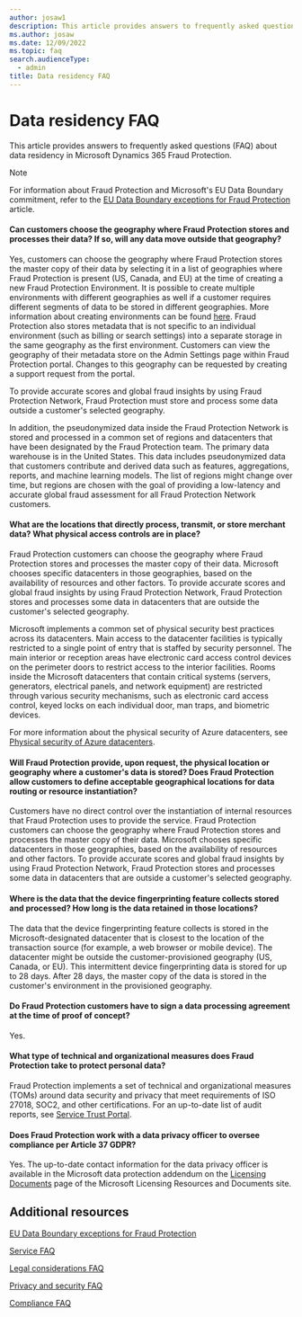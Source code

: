 ```yaml
---
author: josaw1
description: This article provides answers to frequently asked questions (FAQ) about data residency in Microsoft Dynamics 365 Fraud Protection.
ms.author: josaw
ms.date: 12/09/2022
ms.topic: faq
search.audienceType:
  - admin
title: Data residency FAQ
---
```


# Data residency FAQ

This article provides answers to frequently asked questions (FAQ) about data residency in Microsoft Dynamics 365 Fraud Protection.

>[!NOTE]
>For information about Fraud Protection and Microsoft's EU Data Boundary commitment, refer to the [EU Data Boundary exceptions for Fraud Protection](../edbd.md) article.

#### Can customers choose the geography where Fraud Protection stores and processes their data? If so, will any data move outside that geography?

Yes, customers can choose the geography where Fraud Protection stores the master copy of their data by selecting it in a list of geographies where Fraud Protection is present (US, Canada, and EU) at the time of creating a new Fraud Protection Environment. It is possible to create multiple environments with different geographies as well if a customer requires different segments of data to be stored in different geographies. More information about creating environments can be found [here](../manage-psp-environments.md). Fraud Protection also stores metadata that is not specific to an individual environment (such as billing or search settings) into a separate storage in the same geography as the first environment. Customers can view the geography of their metadata store on the Admin Settings page within Fraud Protection portal. Changes to this geography can be requested by creating a support request from the portal. 

To provide accurate scores and global fraud insights by using Fraud Protection Network, Fraud Protection must store and process some data outside a customer's selected geography.

In addition, the pseudonymized data inside the Fraud Protection Network is stored and processed in a common set of regions and datacenters that have been designated by the Fraud Protection team. The primary data warehouse is in the United States. This data includes pseudonymized data that customers contribute and derived data such as features, aggregations, reports, and machine learning models. The list of regions might change over time, but regions are chosen with the goal of providing a low-latency and accurate global fraud assessment for all Fraud Protection Network customers.


#### What are the locations that directly process, transmit, or store merchant data? What physical access controls are in place?

Fraud Protection customers can choose the geography where Fraud Protection stores and processes the master copy of their data. Microsoft chooses specific datacenters in those geographies, based on the availability of resources and other factors. To provide accurate scores and global fraud insights by using Fraud Protection Network, Fraud Protection stores and processes some data in datacenters that are outside the customer's selected geography.

Microsoft implements a common set of physical security best practices across its datacenters. Main access to the datacenter facilities is typically restricted to a single point of entry that is staffed by security personnel. The main interior or reception areas have electronic card access control devices on the perimeter doors to restrict access to the interior facilities. Rooms inside the Microsoft datacenters that contain critical systems (servers, generators, electrical panels, and network equipment) are restricted through various security mechanisms, such as electronic card access control, keyed locks on each individual door, man traps, and biometric devices.

For more information about the physical security of Azure datacenters, see [Physical security of Azure datacenters](/azure/security/fundamentals/physical-security).

#### Will Fraud Protection provide, upon request, the physical location or geography where a customer's data is stored? Does Fraud Protection allow customers to define acceptable geographical locations for data routing or resource instantiation?

Customers have no direct control over the instantiation of internal resources that Fraud Protection uses to provide the service. Fraud Protection customers can choose the geography where Fraud Protection stores and processes the master copy of their data. Microsoft chooses specific datacenters in those geographies, based on the availability of resources and other factors. To provide accurate scores and global fraud insights by using Fraud Protection Network, Fraud Protection stores and processes some data in datacenters that are outside a customer's selected geography.

#### Where is the data that the device fingerprinting feature collects stored and processed? How long is the data retained in those locations?

The data that the device fingerprinting feature collects is stored in the Microsoft-designated datacenter that is closest to the location of the transaction source (for example, a web browser or mobile device). The datacenter might be outside the customer-provisioned geography (US, Canada, or EU). This intermittent device fingerprinting data is stored for up to 28 days. After 28 days, the master copy of the data is stored in the customer's environment in the provisioned geography.

#### Do Fraud Protection customers have to sign a data processing agreement at the time of proof of concept?

Yes.

#### What type of technical and organizational measures does Fraud Protection take to protect personal data?

Fraud Protection implements a set of technical and organizational measures (TOMs) around data security and privacy that meet requirements of ISO 27018, SOC2, and other certifications. For an up-to-date list of audit reports, see [Service Trust Portal](https://servicetrust.microsoft.com/).

#### Does Fraud Protection work with a data privacy officer to oversee compliance per Article 37 GDPR?

Yes. The up-to-date contact information for the data privacy officer is available in the Microsoft data protection addendum on the [Licensing Documents](https://www.microsoft.com/licensing/docs/view/Microsoft-Products-and-Services-Data-Protection-Addendum-DPA) page of the Microsoft Licensing Resources and Documents site.

## Additional resources

[EU Data Boundary exceptions for Fraud Protection](../edbd.md)

[Service FAQ](service-faq.md)

[Legal considerations FAQ](legal-faq.md)

[Privacy and security FAQ](privacy-security-faq.md)

[Compliance FAQ](compliance-faq.md)
